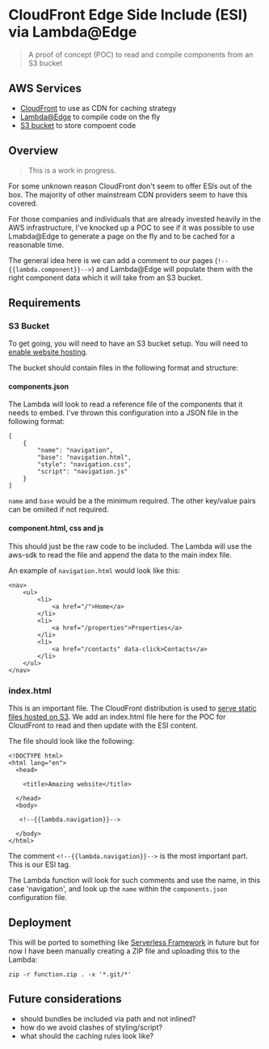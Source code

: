 # CloudFront Edge Side Include (ESI) via Lambda@Edge
> A proof of concept (POC) to read and compile components from an S3 bucket

## AWS Services
* [CloudFront](https://aws.amazon.com/cloudfront/) to use as CDN for caching strategy
* [Lambda@Edge](https://aws.amazon.com/lambda/edge/) to compile code on the fly
* [S3 bucket](https://aws.amazon.com/s3/) to store compoent code

## Overview

> This is a work in progress.

For some unknown reason CloudFront don't seem to offer ESIs out of the box. 
The majority of other mainstream CDN providers seem to have this covered.

For those companies and individuals that are already invested heavily in the AWS infrastructure,
I've knocked up a POC to see if it was possible to use Lmabda@Edge to generate a page on the fly and to be cached for a reasonable time.

The general idea here is we can add a comment to our pages (`!--{{lambda.component}}-->`) and Lambda@Edge will populate them with the right component data which it will take from an S3 bucket.

## Requirements

### S3 Bucket

To get going, you will need to have an S3 bucket setup. You will need to [enable website hosting](https://docs.aws.amazon.com/AmazonS3/latest/dev/EnableWebsiteHosting.html).

The bucket should contain files in the following format and structure:

#### components.json

The Lambda will look to read a reference file of the components that it needs to embed.
I've thrown this configuration into a JSON file in the following format:

```
[
    {
        "name": "navigation",
        "base": "navigation.html",
        "style": "navigation.css",
        "script": "navigation.js"
    }
]
```
`name` and `base` would be a the minimum required. The other key/value pairs can be omiited if not required.

#### component.html, css and js

This should just be the raw code to be included. The Lambda will use the aws-sdk to read the file and append the data to the main index file.

An example of `navigation.html` would look like this:

```
<nav>
    <ul>
        <li>
            <a href="/">Home</a>
        </li>
        <li>
            <a href="/properties">Properties</a>
        </li>
        <li>
            <a href="/contacts" data-click>Contacts</a>
        </li>
    </ul>
</nav>
```

### index.html

This is an important file. The CloudFront distribution is used to [serve static files hosted on S3](https://aws.amazon.com/premiumsupport/knowledge-center/cloudfront-serve-static-website/).
We add an index.html file here for the POC for CloudFront to read and then update with the ESI content.

The file should look like the following:

```
<!DOCTYPE html>
<html lang="en">
  <head>

    <title>Amazing website</title>

  </head>
  <body>

   <!--{{lambda.navigation}}-->

  </body>
</html>
```

The comment `<!--{{lambda.navigation}}-->` is the most important part. This is our ESI tag.

The Lambda function will look for such comments and use the name, in this case 'navigation', and look up the `name` within the `components.json` configuration file.

## Deployment

This will be ported to something like [Serverless Framework](https://www.serverless.com/) in future but for now I have been manually creating a ZIP file and uploading this to the Lambda:

```
zip -r function.zip . -x '*.git/*'
```

## Future considerations

* should bundles be included via path and not inlined?
* how do we avoid clashes of styling/script?
* what should the caching rules look like?